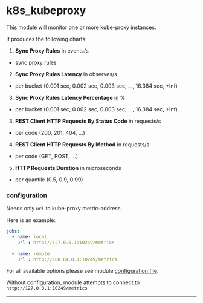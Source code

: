 # k8s_kubeproxy

This module will monitor one or more kube-proxy instances.


It produces the following charts:

1. **Sync Proxy Rules** in events/s
 * sync proxy rules

2. **Sync Proxy Rules Latency** in observes/s
 * per bucket (0.001 sec, 0.002 sec, 0.003 sec, ..., 16.384 sec, +Inf)
 
3. **Sync Proxy Rules Latency Percentage** in %
 * per bucket (0.001 sec, 0.002 sec, 0.003 sec, ..., 16.384 sec, +Inf)
 
3. **REST Client HTTP Requests By Status Code** in requests/s
 * per code (200, 201, 404, ...)
 
4. **REST Client HTTP Requests By Method** in requests/s
 * per code (GET, POST, ...)
 
5. **HTTP Requests Duration** in microseconds
 * per quantile (0.5, 0.9, 0.99)

### configuration

Needs only `url` to kube-proxy metric-address.

Here is an example:

```yaml
jobs:
  - name: local
    url : http://127.0.0.1:10249/metrics
      
  - name: remote
    url : http://100.64.0.1:10249/metrics
```

For all available options please see module [configuration file](https://github.com/netdata/go.d.plugin/blob/master/config/go.d/k8s_kubeproxy.conf).

Without configuration, module attempts to connect to `http://127.0.0.1:10249/metrics`

---
